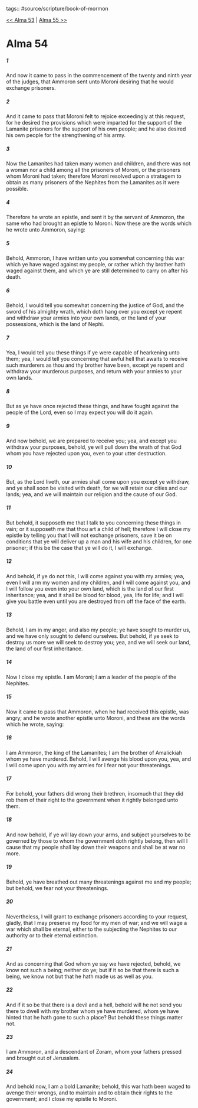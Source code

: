 tags:: #source/scripture/book-of-mormon

[<< Alma 53](/book-of-mormon/09_Alma/Alma_53.md) | [Alma 55 >>](/book-of-mormon/09_Alma/Alma_55.md)

# Alma 54

##### 1

And now it came to pass in the commencement of the twenty and ninth year of the judges, that Ammoron sent unto Moroni desiring that he would exchange prisoners.

##### 2

And it came to pass that Moroni felt to rejoice exceedingly at this request, for he desired the provisions which were imparted for the support of the Lamanite prisoners for the support of his own people; and he also desired his own people for the strengthening of his army.

##### 3

Now the Lamanites had taken many women and children, and there was not a woman nor a child among all the prisoners of Moroni, or the prisoners whom Moroni had taken; therefore Moroni resolved upon a stratagem to obtain as many prisoners of the Nephites from the Lamanites as it were possible.

##### 4

Therefore he wrote an epistle, and sent it by the servant of Ammoron, the same who had brought an epistle to Moroni. Now these are the words which he wrote unto Ammoron, saying:

##### 5

Behold, Ammoron, I have written unto you somewhat concerning this war which ye have waged against my people, or rather which thy brother hath waged against them, and which ye are still determined to carry on after his death.

##### 6

Behold, I would tell you somewhat concerning the justice of God, and the sword of his almighty wrath, which doth hang over you except ye repent and withdraw your armies into your own lands, or the land of your possessions, which is the land of Nephi.

##### 7

Yea, I would tell you these things if ye were capable of hearkening unto them; yea, I would tell you concerning that awful hell that awaits to receive such murderers as thou and thy brother have been, except ye repent and withdraw your murderous purposes, and return with your armies to your own lands.

##### 8

But as ye have once rejected these things, and have fought against the people of the Lord, even so I may expect you will do it again.

##### 9

And now behold, we are prepared to receive you; yea, and except you withdraw your purposes, behold, ye will pull down the wrath of that God whom you have rejected upon you, even to your utter destruction.

##### 10

But, as the Lord liveth, our armies shall come upon you except ye withdraw, and ye shall soon be visited with death, for we will retain our cities and our lands; yea, and we will maintain our religion and the cause of our God.

##### 11

But behold, it supposeth me that I talk to you concerning these things in vain; or it supposeth me that thou art a child of hell; therefore I will close my epistle by telling you that I will not exchange prisoners, save it be on conditions that ye will deliver up a man and his wife and his children, for one prisoner; if this be the case that ye will do it, I will exchange.

##### 12

And behold, if ye do not this, I will come against you with my armies; yea, even I will arm my women and my children, and I will come against you, and I will follow you even into your own land, which is the land of our first inheritance; yea, and it shall be blood for blood, yea, life for life; and I will give you battle even until you are destroyed from off the face of the earth.

##### 13

Behold, I am in my anger, and also my people; ye have sought to murder us, and we have only sought to defend ourselves. But behold, if ye seek to destroy us more we will seek to destroy you; yea, and we will seek our land, the land of our first inheritance.

##### 14

Now I close my epistle. I am Moroni; I am a leader of the people of the Nephites.

##### 15

Now it came to pass that Ammoron, when he had received this epistle, was angry; and he wrote another epistle unto Moroni, and these are the words which he wrote, saying:

##### 16

I am Ammoron, the king of the Lamanites; I am the brother of Amalickiah whom ye have murdered. Behold, I will avenge his blood upon you, yea, and I will come upon you with my armies for I fear not your threatenings.

##### 17

For behold, your fathers did wrong their brethren, insomuch that they did rob them of their right to the government when it rightly belonged unto them.

##### 18

And now behold, if ye will lay down your arms, and subject yourselves to be governed by those to whom the government doth rightly belong, then will I cause that my people shall lay down their weapons and shall be at war no more.

##### 19

Behold, ye have breathed out many threatenings against me and my people; but behold, we fear not your threatenings.

##### 20

Nevertheless, I will grant to exchange prisoners according to your request, gladly, that I may preserve my food for my men of war; and we will wage a war which shall be eternal, either to the subjecting the Nephites to our authority or to their eternal extinction.

##### 21

And as concerning that God whom ye say we have rejected, behold, we know not such a being; neither do ye; but if it so be that there is such a being, we know not but that he hath made us as well as you.

##### 22

And if it so be that there is a devil and a hell, behold will he not send you there to dwell with my brother whom ye have murdered, whom ye have hinted that he hath gone to such a place? But behold these things matter not.

##### 23

I am Ammoron, and a descendant of Zoram, whom your fathers pressed and brought out of Jerusalem.

##### 24

And behold now, I am a bold Lamanite; behold, this war hath been waged to avenge their wrongs, and to maintain and to obtain their rights to the government; and I close my epistle to Moroni.
